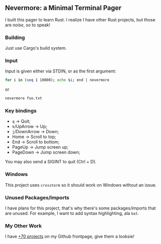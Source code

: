 ## Nevermore: a Minimal Terminal Pager

I built this pager to learn Rust. I realize I have other Rust projects, but those are _noise_, so to speak!

### Building

Just use Cargo's build system. 

### Input

Input is given either via STDIN, or as the first argument:

```sh
for i in (seq 1 10000); echo $i; end | nevermore
```

or

```sh
nevermore foo.txt
```

### Key bindings

* `q` -> Quit;
* `k`/UpArrow -> Up;
* `j`/DownArrow -> Down;
* Home -> Scroll to top;
* End -> Scroll to bottom;
* PageUp -> Jump screen up;
* PageDown -> Jump screen down;

You may also send a SIGINT to quit (Ctrl + D).


### Windows

This project uses `crossterm` so it should work on Windows without an issue.


### Unused Packages/Imports

I have plans for this project, that's why there's some packages/imports that are unused. For example, I want to add syntax highlighting, ala `bat`.


### My Other Work

I have [+70 projects](https://github.com/Chubek) on my Github frontpage, give them a looksie!
